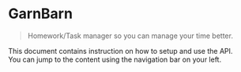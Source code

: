 # GarnBarn

> Homework/Task manager so you can manage your time better.

This document contains instruction on how to setup and use the API.  
You can jump to the content using the navigation bar on your left.

